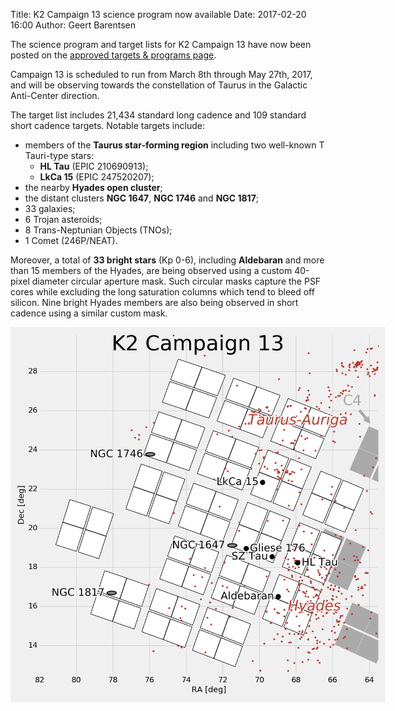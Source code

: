 Title: K2 Campaign 13 science program now available
Date: 2017-02-20 16:00
Author: Geert Barentsen

The science program and target lists for K2 Campaign 13
have now been posted on the
[approved targets & programs page](k2-approved-programs.html#campaign-13).

Campaign 13 is scheduled to run from March 8th through May 27th, 2017,
and will be observing towards the constellation of Taurus
in the Galactic Anti-Center direction.

The target list includes 21,434 standard long cadence
and 109 standard short cadence targets.
Notable targets include:
<ul>
    <li>
    members of the <b>Taurus star-forming region</b> including two well-known T Tauri-type stars:
    <ul>
    <li>
        <b>HL Tau</b> (EPIC 210690913);
    </li>
    <li>
        <b>LkCa 15</b> (EPIC 247520207);
    </li>
    </ul>
    </li>
    <li>
        the nearby <b>Hyades open cluster</b>;
    </li>
    <li>
        the distant clusters <b>NGC 1647</b>, <b>NGC 1746</b> and <b>NGC 1817</b>;
    </li>
    <li>
        33 galaxies;
    </li>
    <li>
        6 Trojan asteroids;
    </li>
    <li>
        8 Trans-Neptunian Objects (TNOs);
    </li>
    <li>
        1 Comet (246P/NEAT).
    </li>
</ul>

Moreover, a total of <b>33 bright stars</b> (Kp 0-6),
including <b>Aldebaran</b> and more than 15 members
of the Hyades,
are being observed using a custom 40-pixel diameter circular aperture mask.
Such circular masks capture the PSF cores while excluding
the long saturation columns which tend to bleed off silicon.
Nine bright Hyades members are also being observed in short cadence
using a similar custom mask.

<a href="images/k2/k2-c13-field.png"><img class="img-responsive" style="max-width:600px;" src="images/k2/k2-c13-field.png"></a>
